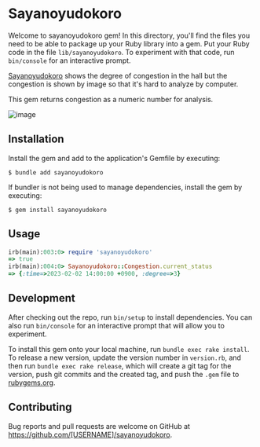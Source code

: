 # Sayanoyudokoro

Welcome to sayanoyudokoro gem! In this directory, you'll find the files you need to be able to package up your Ruby library into a gem. Put your Ruby code in the file `lib/sayanoyudokoro`. To experiment with that code, run `bin/console` for an interactive prompt.

[Sayanoyudokoro](https://www.sayanoyudokoro.co.jp/) shows the degree of congestion in the hall but the congestion is shown by image so that it's hard to analyze by computer.

This gem returns congestion as a numeric number for analysis.

![image](https://user-images.githubusercontent.com/98103/216239694-350dfbce-ee29-4ae9-982d-9599c008b229.png)


## Installation

Install the gem and add to the application's Gemfile by executing:

    $ bundle add sayanoyudokoro

If bundler is not being used to manage dependencies, install the gem by executing:

    $ gem install sayanoyudokoro

## Usage


```ruby
irb(main):003:0> require 'sayanoyudokoro'
=> true
irb(main):004:0> Sayanoyudokoro::Congestion.current_status
=> {:time=>2023-02-02 14:00:00 +0900, :degree=>3}
```

## Development

After checking out the repo, run `bin/setup` to install dependencies. You can also run `bin/console` for an interactive prompt that will allow you to experiment.

To install this gem onto your local machine, run `bundle exec rake install`. To release a new version, update the version number in `version.rb`, and then run `bundle exec rake release`, which will create a git tag for the version, push git commits and the created tag, and push the `.gem` file to [rubygems.org](https://rubygems.org).

## Contributing

Bug reports and pull requests are welcome on GitHub at https://github.com/[USERNAME]/sayanoyudokoro.
